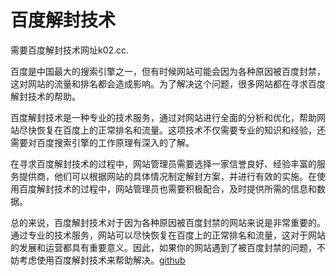 # 百度解封技术

需要百度解封技术网址k02.cc.

百度是中国最大的搜索引擎之一，但有时候网站可能会因为各种原因被百度封禁，这对网站的流量和排名都会造成影响。为了解决这个问题，很多网站都在寻求百度解封技术的帮助。

百度解封技术是一种专业的技术服务，通过对网站进行全面的分析和优化，帮助网站尽快恢复在百度上的正常排名和流量。这项技术不仅需要专业的知识和经验，还需要对百度搜索引擎的工作原理有深入的了解。

在寻求百度解封技术的过程中，网站管理员需要选择一家信誉良好、经验丰富的服务提供商，他们可以根据网站的具体情况制定解封方案，并进行有效的实施。在使用百度解封技术的过程中，网站管理员也需要积极配合，及时提供所需的信息和数据。

总的来说，百度解封技术对于因为各种原因被百度封禁的网站来说是非常重要的。通过专业的技术服务，网站可以尽快恢复在百度上的正常排名和流量，这对于网站的发展和运营都具有重要意义。因此，如果你的网站遇到了被百度封禁的问题，不妨考虑使用百度解封技术来帮助解决。[github](https://github.com)
